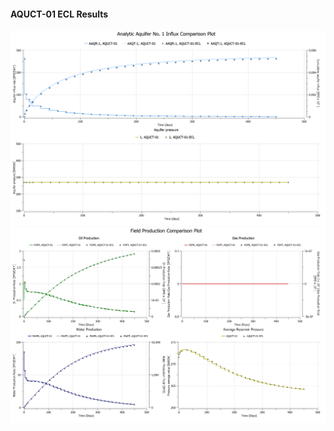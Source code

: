 #### AQUCT-01 ECL Results

![](ECL/AQUCT-01-Analytic_Aquifer_No_1_Influx_Comparison_Plot.png)
![](ECL/AQUCT-01-Field_Production_Comparison_Plot.png)
